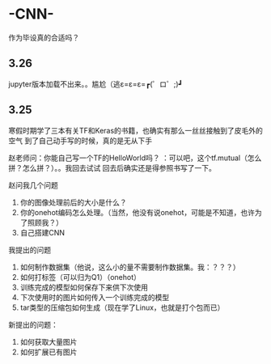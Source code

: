 # -CNN-
作为毕设真的合适吗？

## 3.26
jupyter版本加载不出来。。尴尬（逃ε=ε=ε=┏(゜ロ゜;)┛

## 3.25
寒假时期学了三本有关TF和Keras的书籍，也确实有那么一丝丝接触到了皮毛外的空气
到了自己动手写的时候，真的是无从下手

赵老师问：你能自己写一个TF的HelloWorld吗？
：可以吧，这个tf.mutual（怎么拼？怎么拼？）。。我回去试试
回去后确实还是得参照书写了一下。

赵问我几个问题
1. 你的图像处理前后的大小是什么？
2. 你的onehot编码怎么处理。（当然，他没有说onehot，可能是不知道，也许为了照顾我？）
3. 自己搭建CNN

我提出的问题
1. 如何制作数据集（他说，这么小的量不需要制作数据集。我：？？？）
2. 如何打标签（可以归为Q1）（onehot）
3. 训练完成的模型如何保存下来供下次使用
4. 下次使用时的图片如何传入一个训练完成的模型
5. tar类型的压缩包如何生成（现在学了Linux，也就是打个包而已）

新提出的问题：
1. 如何获取大量图片
2. 如何扩展已有图片
